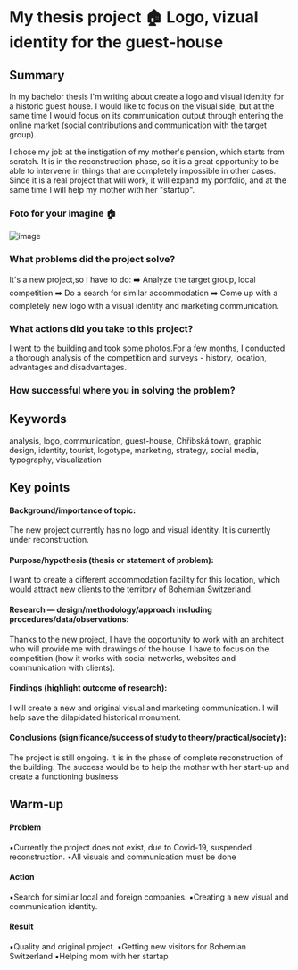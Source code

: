 # My thesis project 🏠 Logo, vizual identity for the guest-house

## Summary
In my bachelor thesis I'm writing about create a logo and visual identity for a historic guest house.
I would like to focus on the visual side, but at the same time I would focus on its communication output through entering the online market (social contributions and communication with the target group).

I chose my job at the instigation of my mother's pension, which starts from scratch. It is in the reconstruction phase, so it is a great opportunity to be able to intervene in things that are completely impossible in other cases. Since it is a real project that will work, it will expand my portfolio, and at the same time I will help my mother with her "startup".

### Foto for your imagine 🏠

![image](Chřibská.jpg)

### What problems did the project solve?

It's a new project,so I have to do:
➡️ Analyze the target group, local competition
➡️ Do a search for similar accommodation
➡️ Come up with a completely new logo with a visual identity and marketing communication. 

### What actions did you take to this project?

I went to the building and took some photos.For a few months, I conducted a thorough analysis of the competition and surveys - history, location, advantages and disadvantages.

### How successful where you in solving the problem?

## Keywords 
analysis, logo, communication, guest-house, Chřibská town, graphic design, identity, tourist, logotype, marketing, strategy, social media, typography, visualization

## Key points

#### Background/importance of topic: 
The new project currently has no logo and visual identity. It is currently under reconstruction. 
#### Purpose/hypothesis (thesis or statement of problem): 
I want to create a different accommodation facility for this location, which would attract new clients to the territory of Bohemian Switzerland.
#### Research — design/methodology/approach including procedures/data/observations: 
Thanks to the new project, I have the opportunity to work with an architect who will provide me with drawings of the house. I have to focus on the competition (how it works with social networks, websites and communication with clients).
#### Findings (highlight outcome of research): 
I will create a new and original visual and marketing communication. I will help save the dilapidated historical monument.
#### Conclusions (significance/success of study to theory/practical/society): 
The project is still ongoing. It is in the phase of complete reconstruction of the building. The success would be to help the mother with her start-up and create a functioning business
## Warm-up
#### Problem
▪️Currently the project does not exist, due to Covid-19, suspended reconstruction. 
▪️All visuals and communication must be done

#### Action
▪️Search for similar local and foreign companies.
▪️Creating a new visual and communication identity.

#### Result
▪️Quality and original project.
▪️Getting new visitors for Bohemian Switzerland
▪️Helping mom with her startap
